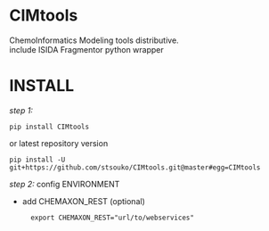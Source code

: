 CIMtools
=========
ChemoInformatics Modeling tools distributive.  
include ISIDA Fragmentor python wrapper


INSTALL
=======

*step 1:*

    pip install CIMtools

or latest repository version

    pip install -U git+https://github.com/stsouko/CIMtools.git@master#egg=CIMtools

*step 2:* config ENVIRONMENT

* add CHEMAXON_REST (optional)

        export CHEMAXON_REST="url/to/webservices"
